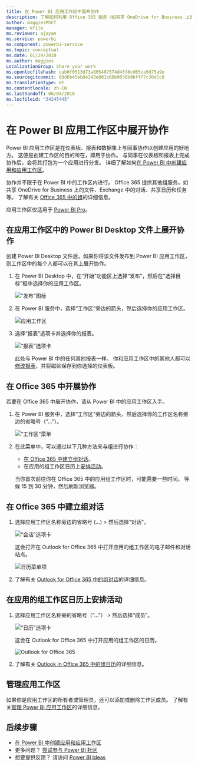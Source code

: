 ```yaml
---
title: 在 Power BI 应用工作区中展开协作
description: 了解如何利用 Office 365 服务（如共享 OneDrive for Business 上的文件、Exchange 中的对话、日历和任务）对应用工作区中的 Power BI Desktop 文件展开协作。
author: maggiesMSFT
manager: kfile
ms.reviewer: ajayan
ms.service: powerbi
ms.component: powerbi-service
ms.topic: conceptual
ms.date: 01/29/2018
ms.author: maggies
LocalizationGroup: Share your work
ms.openlocfilehash: cab0f0513d73a865407574d43f8cd65ca5d75a9e
ms.sourcegitcommit: 80d6b45eb84243e801b60b9038b9bff77c30d5c8
ms.translationtype: HT
ms.contentlocale: zh-CN
ms.lasthandoff: 06/04/2018
ms.locfileid: "34245445"
---
```

# <a name="collaborate-in-your-power-bi-app-workspace"></a>在 Power BI 应用工作区中展开协作
Power BI 应用工作区是在仪表板、报表和数据集上与同事协作以创建应用的好地方。 这便是创建工作区的目的所在，即用于协作。 与同事在仪表板和报表上完成协作后，会将其打包为一个应用进行分发。 详细了解如何[在 Power BI 中创建应用和应用工作区](service-create-distribute-apps.md)。 

协作并不限于在 Power BI 中的工作区内进行。 Office 365 提供其他组服务，如共享 OneDrive for Business 上的文件、Exchange 中的对话、共享日历和任务等。 了解有关 [Office 365 中的组](https://support.office.com/article/Create-a-group-in-Office-365-7124dc4c-1de9-40d4-b096-e8add19209e9)的详细信息。

应用工作区仅适用于 [Power BI Pro](service-free-vs-pro.md)。

## <a name="collaborate-on-power-bi-desktop-files-in-your-app-workspace"></a>在应用工作区中的 Power BI Desktop 文件上展开协作
创建 Power BI Desktop 文件后，如果你将该文件发布到 Power BI 应用工作区，则工作区中的每个人都可以在其上展开协作。

1. 在 Power BI Desktop 中，在“开始”功能区上选择“发布”，然后在“选择目标”框中选择你的应用工作区。
   
    ![“发布”图标](media/service-collaborate-power-bi-workspace/power-bi-group-publish-pbix.png)
2. 在 Power BI 服务中，选择“工作区”旁边的箭头，然后选择你的应用工作区。
   
    ![应用工作区](media/service-collaborate-power-bi-workspace/power-bi-workspace-nav-arrow.png)
3. 选择“报表”选项卡并选择你的报表。
   
    ![“报表”选项卡](media/service-collaborate-power-bi-workspace/power-bi-workspace-report.png)
   
    此处与 Power BI 中的任何其他报表一样。 你和应用工作区中的其他人都可以[修改报表](service-reports.md)，并将磁贴保存到你选择的仪表板。

## <a name="collaborate-in-office-365"></a>在 Office 365 中开展协作
若要在 Office 365 中展开协作，请从 Power BI 中的应用工作区入手。

1. 在 Power BI 服务中，选择“工作区”旁边的箭头，然后选择你的工作区名称旁边的省略号（“…”）。 
   
   ![“工作区”菜单](media/service-collaborate-power-bi-workspace/power-bi-app-ellipsis.png)
2. 在此菜单中，可以通过以下几种方法来与组进行协作： 
   
   * [在 Office 365 中建立组对话](service-collaborate-power-bi-workspace.md#have-a-group-conversation-in-office-365)。
   * 在应用的组工作区日历上[安排活动](service-collaborate-power-bi-workspace.md#schedule-an-event-on-the-group-workspace-calendar)。
   
   当你首次前往你在 Office 365 中的应用组工作区时，可能需要一些时间。 等候 15 到 30 分钟，然后刷新浏览器。

## <a name="have-a-group-conversation-in-office-365"></a>在 Office 365 中建立组对话
1. 选择应用工作区名称旁边的省略号 (…) \> 然后选择“对话”。 
   
    ![“会话”选项卡](media/service-collaborate-power-bi-workspace/power-bi-app-ellipsis.png)
   
   这会打开在 Outlook for Office 365 中打开应用的组工作区的电子邮件和对话站点。
   
   ![日历菜单项](media/service-collaborate-power-bi-workspace/pbi_grps_o365convo.png)
2. 了解有关 [Outlook for Office 365 中的组对话](https://support.office.com/Article/Have-a-group-conversation-a0482e24-a769-4e39-a5ba-a7c56e828b22)的详细信息。

## <a name="schedule-an-event-on-the-apps-group-workspace-calendar"></a>在应用的组工作区日历上安排活动
1. 选择应用工作区名称旁的省略号（“…”） \> 然后选择“成员”。 
   
   ![“日历”选项卡](media/service-collaborate-power-bi-workspace/power-bi-app-ellipsis.png)
   
   这会在 Outlook for Office 365 中打开应用的组工作区的日历。
   
   ![Outlook for Office 365](media/service-collaborate-power-bi-workspace/pbi_grps_o365_calendar.png)
2. 了解有关 [Outlook in Office 365 中的组日历](https://support.office.com/Article/Add-edit-and-subscribe-to-group-events-0cf1ad68-1034-4306-b367-d75e9818376a)的详细信息。

## <a name="manage-an-app-workspace"></a>管理应用工作区
如果你是应用工作区的所有者或管理员，还可以添加或删除工作区成员。 了解有关[管理 Power BI 应用工作区](service-manage-app-workspace-in-power-bi-and-office-365.md)的详细信息。

## <a name="next-steps"></a>后续步骤
* [在 Power BI 中创建应用和应用工作区](service-create-distribute-apps.md)
* 更多问题？ [尝试参与 Power BI 社区](http://community.powerbi.com/)
* 想要提供反馈？ 请访问 [Power BI Ideas](https://ideas.powerbi.com/forums/265200-power-bi)


